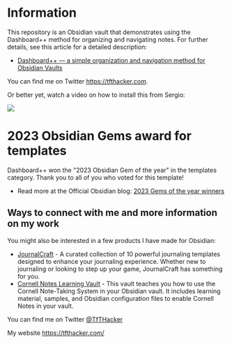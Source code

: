 # Information

This repository is an Obsidian vault that demonstrates using the Dashboard++ method for organizing and navigating notes. For further details, see this article for a detailed description:

- [Dashboard++ — a simple organization and navigation method for Obsidian Vaults](https://tfthacker.medium.com/dashboard-a-simple-organization-and-navigation-method-for-obsidian-vaults-2b1982d023a0)

You can find me on Twitter https://tfthacker.com.

Or better yet, watch a video on how to install this from Sergio:

[![](images/YouTubeFromSergio.png)](https://youtu.be/AatZl1Z_n-g)

# 2023 Obsidian Gems award for templates

Dashboard++ won the "2023 Obsidian Gem of the year" in the templates category. Thank you to all of you who voted for this template!

- Read more at the Official Obsidian blog: [2023 Gems of the year winners](https://obsidian.md/blog/2023-goty-winners/)

## Ways to connect with me and more information on my work

You might also be interested in a few products I have made for Obsidian:

- [JournalCraft](https://tfthacker.com/jco) - A curated collection of 10 powerful journaling templates designed to enhance your journaling experience. Whether new to journaling or looking to step up your game, JournalCraft has something for you.
- [Cornell Notes Learning Vault](https://tfthacker.com/cornell-notes) - This vault teaches you how to use the Cornell Note-Taking System in your Obsidian vault. It includes learning material, samples, and Obsidian configuration files to enable Cornell Notes in your vault.

You can find me on Twitter [@TfTHacker](https://twitter.com/TfTHacker)

My website https://tfthacker.com/
